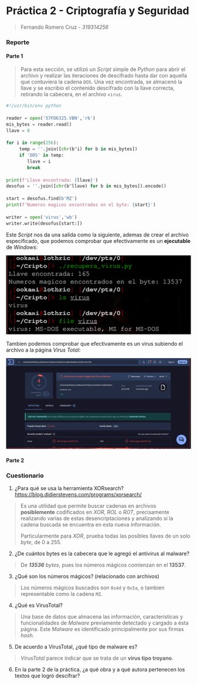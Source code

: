 # Práctica 2 - Criptografía y Seguridad

> Fernando Romero Cruz - *319314256*

### Reporte

#### Parte 1

> Para esta sección, se utilizó un *Script* simple de *Python* para abrir el archivo y realizar las iteraciones de descifrado hasta dar con aquella que contuviera la cadena `DOS`. Una vez encontrada, se almacenó la llave y se escribio el contenido descifrado con la llave correcta, retirando la cabecera, en el archivo `virus`.

```python
#!/usr/bin/env python

reader = open('57FD6325.VBN','rb')
mis_bytes = reader.read()
llave = 0

for i in range(256):
     temp = ''.join([chr(b^i) for b in mis_bytes])
     if 'DOS' in temp:
        llave = i
		break

print(f'Llave encontrada: {llave}')
desofus = ''.join([chr(b^llave) for b in mis_bytes]).encode()

start = desofus.find(b'MZ')
print(f'Numeros magicos encontrados en el byte: {start}')

writer = open('virus','wb')
writer.write(desofus[start:])
```

Este *Script* nos da una salida como la siguiente, ademas de crear el archivo especificado, que podemos comprobar que efectivamente es un **ejecutable** de *Windows*:

![recupera_virus.png](imagenes/recupera_virus.png)

Tambien podemos comprobar que efectivamente es un virus subiendo el archivo a la página *Virus Total*:

![virustotal.png](imagenes/virustotal.png)

#### Parte 2

### Cuestionario

1. ¿Para qué se usa la herramienta XORsearch? https://blog.didierstevens.com/programs/xorsearch/

> Es una utilidad que permite buscar cadenas en archivos **posiblemente** codificados en *XOR*, *ROL* o *ROT*, precisamente realizando varias de estas desencriptaciones y analizando si la cadena buscada se encuentra en esta nueva información.
> 
> Particularmente para *XOR*, prueba todas las posibles llaves de un solo *byte*, de 0 a 255.

2. ¿De cuántos bytes es la cabecera que le agregó el antivirus al malware?

> De ***13536*** *bytes*, pues los números mágicos comienzan en el **13537**.

3. ¿Qué son los números mágicos? (relacionado con archivos)

> Los números mágicos buscados son `0x4d` y `0x5a`, o tambien representable como la cadena `MZ`.

4. ¿Qué es VirusTotal?

> Una base de datos que almacena las información, características y funcionalidades de *Malware* previamente detectado y cargado a ésta página.
> Este *Malware* es identificado principalmente por sus firmas *hash*.

5. De acuerdo a VirusTotal, ¿qué tipo de malware es?

> *VirusTotal* parece indicar que se trata de un **virus tipo troyano**.

6. En la parte 2 de la práctica, ¿a qué obra y a qué autora pertenecen los textos que logró descifrar?

